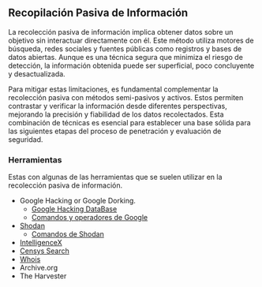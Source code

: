 ## Recopilación Pasiva de Información


La recolección pasiva de información implica obtener datos sobre un objetivo sin interactuar directamente con él. Este método utiliza motores de búsqueda, redes sociales y fuentes públicas como registros y bases de datos abiertas. Aunque es una técnica segura que minimiza el riesgo de detección, la información obtenida puede ser superficial, poco concluyente y desactualizada.

Para mitigar estas limitaciones, es fundamental complementar la recolección pasiva con métodos semi-pasivos y activos. Estos permiten contrastar y verificar la información desde diferentes perspectivas, mejorando la precisión y fiabilidad de los datos recolectados. Esta combinación de técnicas es esencial para establecer una base sólida para las siguientes etapas del proceso de penetración y evaluación de seguridad.

### Herramientas
Estas con algunas de las herramientas que se suelen utilizar en la recolección pasiva de información. 
  - Google Hacking or Google Dorking.
    * [Google Hacking DataBase](https://www.exploit-db.com/google-hacking-database)
    * [Comandos y operadores de Google](comandos_google.md)
  - [Shodan](https://www.shodan.io/)
    * [Comandos de Shodan](comando_shodan.md)
  - [IntelligenceX](https://intelx.io/tools)
  - [Censys Search](https://search.censys.io/)
  - [Whois](https://who.is/)
  - Archive.org
  - The Harvester


